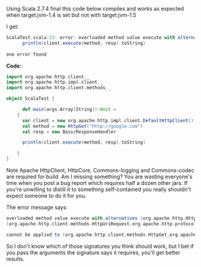 Using Scala 2.7.4 final this code below compiles and works as expected when target:jvm-1.4 is set but not with target:jvm-1.5

I get:
```scala
ScalaTest.scala:15: error: overloaded method value execute with alternatives (org.apache.http.HttpHost,org.apache.http.HttpRequest)org.apache.http.HttpResponse <and> (org.apache.http.client.methods.HttpUriRequest,org.apache.http.protocol.HttpContext)org.apache.http.HttpResponse cannot be applied to (org.apache.http.client.methods.HttpGet,org.apache.http.impl.client.BasicResponseHandler)
   	  println(client.execute(method, resp).toString)
                         ^
one error found
```
**Code:**

```scala
import org.apache.http.client._
import org.apache.http.impl.client._
import org.apache.http.client.methods._

object ScalaTest {

      def main(args:Array[String]):Unit =
    {
 	  var client = new org.apache.http.impl.client.DefaultHttpClient()
	  val method = new HttpGet("http://google.com")
	  val resp = new BasicResponseHandler

   	  println(client.execute(method, resp).toString)

	}
}
```

Note Apache HttpClient, HttpCore, Commons-logging and Commons-codec are required for build.
Am I missing something?
You are wasting everyone's time when you post a bug report which requires half a dozen other jars.  If you're unwilling to distill it to something self-contained you really shouldn't expect someone to do it for you.

The error message says:
```scala
overloaded method value execute with alternatives (org.apache.http.HttpHost,org.apache.http.HttpRequest)org.apache.http.HttpResponse <and> 
(org.apache.http.client.methods.HttpUriRequest,org.apache.http.protocol.HttpContext)org.apache.http.HttpResponse 

cannot be applied to (org.apache.http.client.methods.HttpGet,org.apache.http.impl.client.BasicResponseHandler)
```
So I don't know which of those signatures you think should work, but I bet if you pass the arguments the signature says it requires, you'll get better results.
